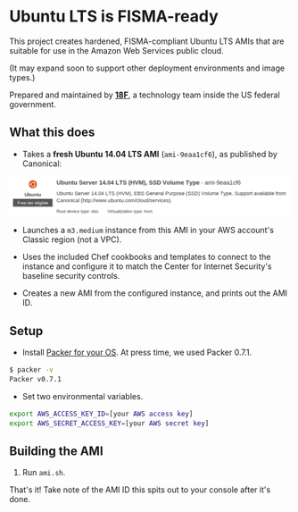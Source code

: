# Ubuntu LTS is FISMA-ready

This project creates hardened, FISMA-compliant Ubuntu LTS AMIs that are suitable for use in the Amazon Web Services public cloud.

(It may expand soon to support other deployment environments and image types.)

Prepared and maintained by **[18F](https://18f.gsa.gov)**, a technology team inside the US federal government.

## What this does

* Takes a **fresh Ubuntu 14.04 LTS AMI** (`ami-9eaa1cf6`), as published by Canonical:

![1404-lts](docs/ubuntu-1404.png)

* Launches a `m3.medium` instance from this AMI in your AWS account's Classic region (not a VPC).

* Uses the included Chef cookbooks and templates to connect to the instance and configure it to match the Center for Internet Security's baseline security controls.

* Creates a new AMI from the configured instance, and prints out the AMI ID.

## Setup

* Install [Packer for your OS](http://www.packer.io/downloads.html). At press time, we used Packer 0.7.1.

```bash
$ packer -v
Packer v0.7.1
```

* Set two environmental variables.

```bash
export AWS_ACCESS_KEY_ID=[your AWS access key]
export AWS_SECRET_ACCESS_KEY=[your AWS secret key]
```

## Building the AMI

1. Run `ami.sh`.

That's it! Take note of the AMI ID this spits out to your console after it's done.

